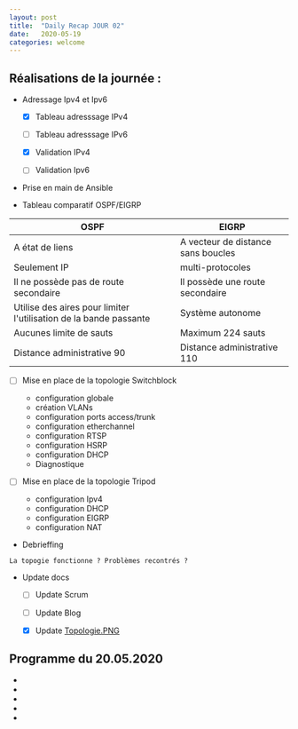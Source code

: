 ```yaml
---
layout: post
title:  "Daily Recap JOUR 02"
date:   2020-05-19
categories: welcome
---
```



## Réalisations de la journée :

- Adressage Ipv4 et Ipv6 
  - [x] Tableau adresssage IPv4
  - [ ] Tableau adresssage IPv6
  - [x] Validation IPv4
  - [ ] Validation Ipv6
 

 - Prise en main de Ansible

 - Tableau comparatif OSPF/EIGRP

| OSPF  | EIGRP          |
|---|-----|
| A état de liens | A vecteur de distance sans boucles 
| Seulement IP | multi-protocoles
| Il ne possède pas de route secondaire | Il possède une route secondaire
| Utilise des aires pour limiter l'utilisation de la bande passante| Système autonome
| Aucunes limite de sauts | Maximum 224 sauts 
| Distance administrative 90 | Distance administrative 110


  - [ ] Mise en place de la topologie Switchblock
    - configuration globale
    - création VLANs
    - configuration ports access/trunk
    - configuration etherchannel
    - configuration RTSP
    - configuration HSRP
    - configuration DHCP
    - Diagnostique
  

  - [ ] Mise en place de la topologie Tripod
    - configuration Ipv4
    - configuration DHCP
    - configuration EIGRP
    - configuration NAT
 
  - Debrieffing
  ```
  La topogie fonctionne ? Problèmes recontrés ?
  ```

 - Update docs
   - [ ] Update Scrum
   - [ ] Update Blog
   - [x] Update [Topologie.PNG](https://github.com/reseau-2020/projet-three/blob/master/Topologie.PNG)
    
    
## Programme du 20.05.2020
 
 -
 -
 -
 -
 -
 
 
  

